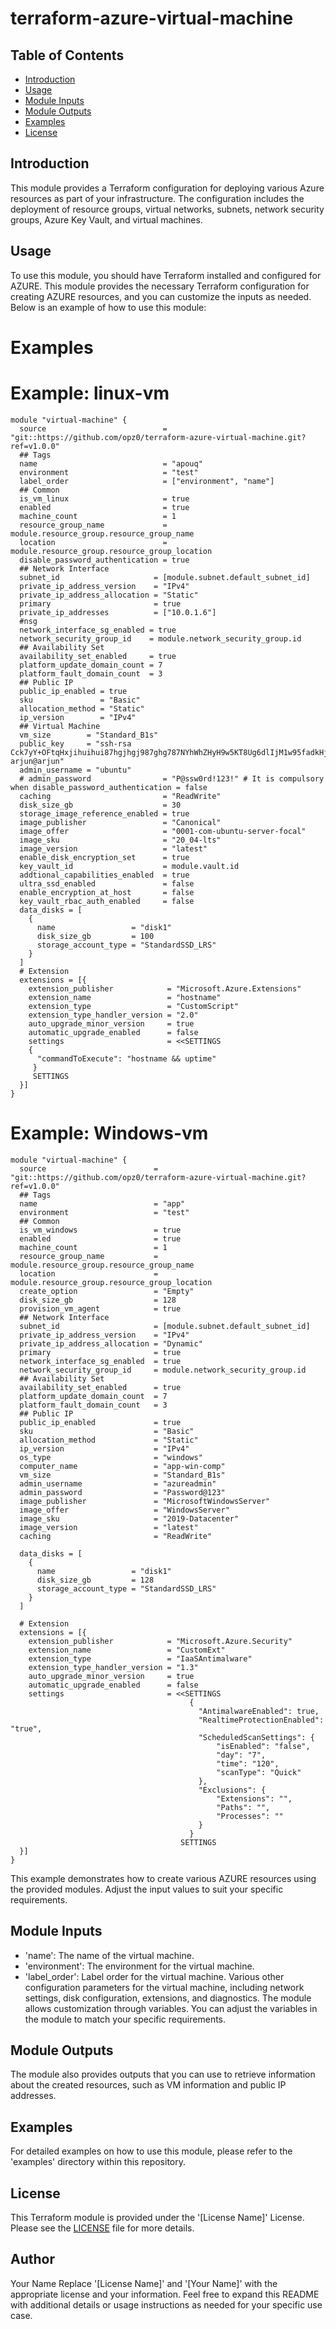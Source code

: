 # terraform-azure-virtual-machine

## Table of Contents

- [Introduction](#introduction)
- [Usage](#usage)
- [Module Inputs](#module-inputs)
- [Module Outputs](#module-outputs)
- [Examples](#examples)
- [License](#license)

## Introduction
This module provides a Terraform configuration for deploying various Azure resources as part of your infrastructure. The configuration includes the deployment of resource groups, virtual networks, subnets, network security groups, Azure Key Vault, and virtual machines.

## Usage
To use this module, you should have Terraform installed and configured for AZURE. This module provides the necessary Terraform configuration
for creating AZURE resources, and you can customize the inputs as needed. Below is an example of how to use this module:

# Examples

# Example: linux-vm

```hcl
module "virtual-machine" {
  source                          = "git::https://github.com/opz0/terraform-azure-virtual-machine.git?ref=v1.0.0"
  ## Tags
  name                            = "apouq"
  environment                     = "test"
  label_order                     = ["environment", "name"]
  ## Common
  is_vm_linux                     = true
  enabled                         = true
  machine_count                   = 1
  resource_group_name             = module.resource_group.resource_group_name
  location                        = module.resource_group.resource_group_location
  disable_password_authentication = true
  ## Network Interface
  subnet_id                     = [module.subnet.default_subnet_id]
  private_ip_address_version    = "IPv4"
  private_ip_address_allocation = "Static"
  primary                       = true
  private_ip_addresses          = ["10.0.1.6"]
  #nsg
  network_interface_sg_enabled = true
  network_security_group_id    = module.network_security_group.id
  ## Availability Set
  availability_set_enabled     = true
  platform_update_domain_count = 7
  platform_fault_domain_count  = 3
  ## Public IP
  public_ip_enabled = true
  sku               = "Basic"
  allocation_method = "Static"
  ip_version        = "IPv4"
  ## Virtual Machine
  vm_size        = "Standard_B1s"
  public_key     = "ssh-rsa Cck7yY+OFtqHxjihuihui87hgjhgj987ghg787NYhWhZHyH9w5KT8Ug6dlIjM1w95fadkHjpt0J1QEzPQp7lvhNj1IVOnZYfu5rw5HHHyhVoglSXbCcXj9xPyEH5Yq5wdYNBgi/Q6c31riOANppfn2R++VUMaVBPyglSrKS3r39EgwTnAwK1luS13YZAN8jh2p3r9hfCD5mw23g8Z5l1qrmXM7yye53jbEUEcCShV2TGdFA2cydWwR1G1/n7DM61+EFHLSc= arjun@arjun"
  admin_username = "ubuntu"
  # admin_password                = "P@ssw0rd!123!" # It is compulsory when disable_password_authentication = false
  caching                         = "ReadWrite"
  disk_size_gb                    = 30
  storage_image_reference_enabled = true
  image_publisher                 = "Canonical"
  image_offer                     = "0001-com-ubuntu-server-focal"
  image_sku                       = "20_04-lts"
  image_version                   = "latest"
  enable_disk_encryption_set      = true
  key_vault_id                    = module.vault.id
  addtional_capabilities_enabled  = true
  ultra_ssd_enabled               = false
  enable_encryption_at_host       = false
  key_vault_rbac_auth_enabled     = false
  data_disks = [
    {
      name                 = "disk1"
      disk_size_gb         = 100
      storage_account_type = "StandardSSD_LRS"
    }
  ]
  # Extension
  extensions = [{
    extension_publisher            = "Microsoft.Azure.Extensions"
    extension_name                 = "hostname"
    extension_type                 = "CustomScript"
    extension_type_handler_version = "2.0"
    auto_upgrade_minor_version     = true
    automatic_upgrade_enabled      = false
    settings                       = <<SETTINGS
    {
      "commandToExecute": "hostname && uptime"
     }
     SETTINGS
  }]
}
```

# Example: Windows-vm

```hcl
module "virtual-machine" {
  source                        = "git::https://github.com/opz0/terraform-azure-virtual-machine.git?ref=v1.0.0"
  ## Tags
  name                          = "app"
  environment                   = "test"
  ## Common
  is_vm_windows                 = true
  enabled                       = true
  machine_count                 = 1
  resource_group_name           = module.resource_group.resource_group_name
  location                      = module.resource_group.resource_group_location
  create_option                 = "Empty"
  disk_size_gb                  = 128
  provision_vm_agent            = true
  ## Network Interface
  subnet_id                     = [module.subnet.default_subnet_id]
  private_ip_address_version    = "IPv4"
  private_ip_address_allocation = "Dynamic"
  primary                       = true
  network_interface_sg_enabled  = true
  network_security_group_id     = module.network_security_group.id
  ## Availability Set
  availability_set_enabled      = true
  platform_update_domain_count  = 7
  platform_fault_domain_count   = 3
  ## Public IP
  public_ip_enabled             = true
  sku                           = "Basic"
  allocation_method             = "Static"
  ip_version                    = "IPv4"
  os_type                       = "windows"
  computer_name                 = "app-win-comp"
  vm_size                       = "Standard_B1s"
  admin_username                = "azureadmin"
  admin_password                = "Password@123"
  image_publisher               = "MicrosoftWindowsServer"
  image_offer                   = "WindowsServer"
  image_sku                     = "2019-Datacenter"
  image_version                 = "latest"
  caching                       = "ReadWrite"

  data_disks = [
    {
      name                 = "disk1"
      disk_size_gb         = 128
      storage_account_type = "StandardSSD_LRS"
    }
  ]

  # Extension
  extensions = [{
    extension_publisher            = "Microsoft.Azure.Security"
    extension_name                 = "CustomExt"
    extension_type                 = "IaaSAntimalware"
    extension_type_handler_version = "1.3"
    auto_upgrade_minor_version     = true
    automatic_upgrade_enabled      = false
    settings                       = <<SETTINGS
                                        {
                                          "AntimalwareEnabled": true,
                                          "RealtimeProtectionEnabled": "true",
                                          "ScheduledScanSettings": {
                                              "isEnabled": "false",
                                              "day": "7",
                                              "time": "120",
                                              "scanType": "Quick"
                                          },
                                          "Exclusions": {
                                              "Extensions": "",
                                              "Paths": "",
                                              "Processes": ""
                                          }
                                        }
                                      SETTINGS
  }]
}
```
This example demonstrates how to create various AZURE resources using the provided modules. Adjust the input values to suit your specific requirements.

## Module Inputs
- 'name': The name of the virtual machine.
- 'environment': The environment for the virtual machine.
- 'label_order': Label order for the virtual machine.
Various other configuration parameters for the virtual machine, including network settings, disk configuration, extensions, and diagnostics.
The module allows customization through variables. You can adjust the variables in the module to match your specific requirements.

## Module Outputs
The module also provides outputs that you can use to retrieve information about the created resources, such as VM information and public IP addresses.

## Examples
For detailed examples on how to use this module, please refer to the 'examples' directory within this repository.

## License
This Terraform module is provided under the '[License Name]' License. Please see the [LICENSE](https://github.com/opz0/terraform-azure-virtual-machine/blob/readme/LICENSE) file for more details.

## Author
Your Name
Replace '[License Name]' and '[Your Name]' with the appropriate license and your information. Feel free to expand this README with additional details or usage instructions as needed for your specific use case.
